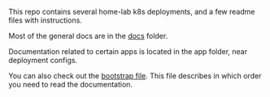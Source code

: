 
This repo contains several home-lab k8s deployments,
and a few readme files with instructions.

Most of the general docs are in the [docs](./docs/) folder.

Documentation related to certain apps is located in the app folder, near deployment configs.

You can also check out the [bootstrap file](./docs/bootstrap.md).
This file describes in which order you need to read the documentation.
